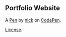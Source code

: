 Portfolio Website
-----------------


A [Pen](https://codepen.io/nitorvik/pen/gReXdq) by [nick](http://codepen.io/nitorvik) on [CodePen](http://codepen.io/).

[License](https://codepen.io/nitorvik/pen/gReXdq/license).